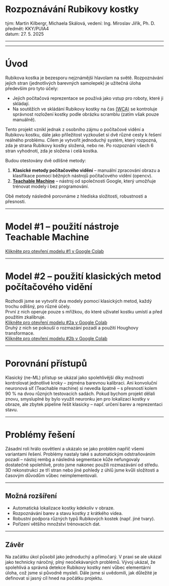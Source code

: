 # Rozpoznávání Rubikovy kostky
tým: Martin Kilbergr, Michaela Skálová, vedení: Ing. Miroslav Jiřík, Ph. D. \
předmět: KKY/PUIA4 \
datum: 27. 5. 2025

---
---

# Úvod
Rubikova kostka je bezesporu nejznámější hlavolam na světě. Rozpoznávání jejích stran (jednotlivých barevných samolepek) je užitečná úloha především pro tyto účely:
- Jejich počítačová reprezentace se používá jako vstup pro roboty, které ji skládají.
- Na soutěžích ve skládání Rubikovy kostky na čas [(WCA)](https://www.worldcubeassociation.org/) se kontroluje správnost rozložení kostky podle obrázku scramblu (zatím však pouze manuálně).

Tento projekt vznikl jednak z osobního zájmu o počítačové vidění a Rubikovu kostku, dále jako příležitost vyzkoušet si dvě různé cesty k řešení reálného problému. Cílem je vytvořit jednoduchý systém, který rozpozná, zda je strana Rubikovy kostky složená, nebo ne. Po rozpoznání všech 6 stran vyhodnotí, zda je složena i celá kostka.

Budou otestovány dvě odlišné metody:
1. **Klasické metody počítačového vidění** – manuální zpracování obrazu a klasifikace pomocí běžných nástrojů počítačového vidění (opencv).
2. [**Teachable Machine**](https://teachablemachine.withgoogle.com/) – nástroj od společnosti Google, který umožňuje trénovat modely i bez programování.

Obě metody následně porovnáme z hlediska složitosti, robustnosti a přesnosti.

---

# Model #1 – použití nástroje Teachable Machine
[Klikněte pro otevření modelu #1 v Google Colab](https://colab.research.google.com/github/MartinKilb/Rozpoznavani-Rubikovy-kostky/blob/bcbf52fa9b717f7abb8193236e0fcfebb8946cab/model_teachable_machine.ipynb)

---

# Model #2 – použití klasických metod počítačového vidění
Rozhodli jsme se vytvořit dva modely pomocí klasických metod, každý trochu odlišný, pro různé účely. \
První z nich operuje pouze s mřížkou, do které uživatel kostku umístí a před použitím zkalibruje. \
[Klikněte pro otevření modelu #2a v Google Colab](https://colab.research.google.com/github/MartinKilb/Rozpoznavani-Rubikovy-kostky/blob/bcbf52fa9b717f7abb8193236e0fcfebb8946cab/model_klasicky_pristup_s_mrizkou.ipynb) \
Druhý z nich se pokouší o rozmazání pozadí a použití Houghovy transformace. \
[Klikněte pro otevření modelu #2b v Google Colab](https://colab.research.google.com/github/MartinKilb/Rozpoznavani-Rubikovy-kostky/blob/bcbf52fa9b717f7abb8193236e0fcfebb8946cab/model_klasicky_pristup_s_Houghovo_transformaci.ipynb)

---

# Porovnání přístupů

Klasický (ne-ML) přístup se ukázal jako spolehlivější díky možnosti kontrolovat jednotlivé kroky – zejména barevnou kalibraci. Ani konvoluční neuronová síť (Teachable machine) si nevedla špatně – s přesností kolem 90 % na dvou různých testovacích sadách. Pokud bychom projekt dělali znovu, smysluplné by bylo využít neuronku jen pro lokalizaci kostky v obraze, ale zbytek pipeline řešit klasicky – např. určení barev a reprezentaci stavu.

---

# Problémy řešení

Zásadní roli hrálo osvětlení a ukázalo se jako problém napříč všemi variantami řešení. Problémy nastaly také s automatickým odstraňováním pozadí – nástoj rembg a následná segmentace kůže nefungovaly dostatečně spolehlivě, proto jsme nakonec použili rozmazávání od středu.
3D rekonstrukci ze tří stran nebo jiné pohledy z úhlů jsme kvůli složitosti a časovým důvodům vůbec neimplementovali.

---

## Možná rozšíření

- Automatická lokalizace kostky kdekoliv v obraze.
- Rozpoznávání barev a stavu kostky z krátkého videa.
- Robustní podpora různých typů Rubikových kostek (např. jiné tvary).
- Pořízení většího množství trénovacích dat.

---

## Závěr

Na začátku úkol působil jako jednoduchý a přímočarý. V praxi se ale ukázal jako technicky náročný, plný neočekávaných problémů. Vývoj ukázal, že spolehlivá
a správná detekce Rubikovy kostky není vůbec elementární úloha, což jsme si původně mysleli. Dále jsme si uvědomili, jak důležité je definovat si jasný cíl hned na počátku projektu.
